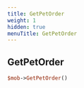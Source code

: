 ```yaml
---
title: GetPetOrder
weight: 1
hidden: true
menuTitle: GetPetOrder
---
```

## GetPetOrder
```perl
$mob->GetPetOrder()
```